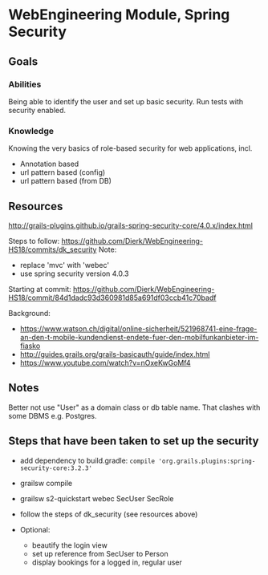 # WebEngineering Module, Spring Security

## Goals

### Abilities
Being able to identify the user and set up basic security.
Run tests with security enabled.

### Knowledge
Knowing the very basics of role-based security for web applications, incl.
- Annotation based
- url pattern based (config)
- url pattern based (from DB)

## Resources

http://grails-plugins.github.io/grails-spring-security-core/4.0.x/index.html

Steps to follow:
https://github.com/Dierk/WebEngineering-HS18/commits/dk_security
Note: 
- replace 'mvc' with 'webec'
- use spring security version 4.0.3

Starting at commit:
https://github.com/Dierk/WebEngineering-HS18/commit/84d1dadc93d360981d85a691df03ccb41c70badf

Background:
- https://www.watson.ch/digital/online-sicherheit/521968741-eine-frage-an-den-t-mobile-kundendienst-endete-fuer-den-mobilfunkanbieter-im-fiasko
- http://guides.grails.org/grails-basicauth/guide/index.html 
- https://www.youtube.com/watch?v=nOxeKwGoMf4 

## Notes

Better not use "User" as a domain class or db table name.
That clashes with some DBMS e.g. Postgres.

## Steps that have been taken to set up the security

- add dependency to build.gradle: `compile 'org.grails.plugins:spring-security-core:3.2.3'`
- grailsw compile
- grailsw s2-quickstart webec SecUser SecRole
- follow the steps of dk_security (see resources above)

- Optional:
  - beautify the login view
  - set up reference from SecUser to Person
  - display bookings for a logged in, regular user
